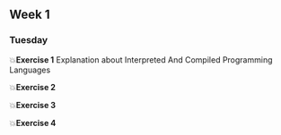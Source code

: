 ## Week 1 ##

### Tuesday 

:boom:**Exercise 1** Explanation about Interpreted And Compiled Programming Languages




:boom:**Exercise 2**

:boom:**Exercise 3**

:boom:**Exercise 4**
